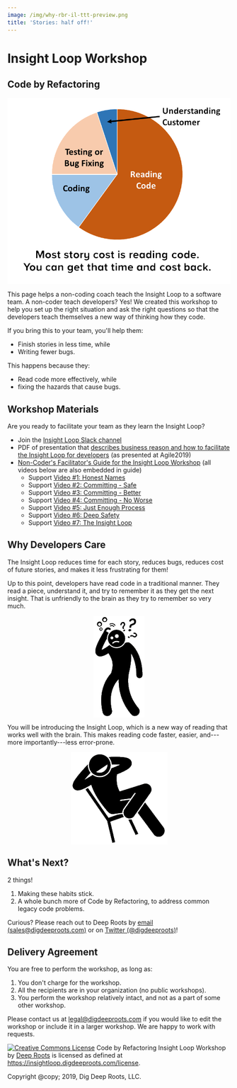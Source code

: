 ```yaml
---
image: /img/why-rbr-il-ttt-preview.png
title: 'Stories: half off!'
---
```

# Insight Loop Workshop
## Code by Refactoring

<img src="/img/why-rbr-il-ttt.png" title="business reason to do this" style="display:block; margin: 0 auto;">

This page helps a non-coding coach teach the Insight Loop to a software team. A non-coder teach developers? Yes! We created this workshop to help you set up the right situation and ask the right questions so that the developers teach themselves a new way of thinking how they code. 

If you bring this to your team, you'll help them:

* Finish stories in less time, while
* Writing fewer bugs.

This happens because they:

* Read code more effectively, while
* fixing the hazards that cause bugs.

## Workshop Materials

Are you ready to facilitate your team as they learn the Insight Loop?

  * Join the [Insight Loop Slack channel](https://join.slack.com/t/insightloop/shared_invite/enQtNzg3MzkwNTY0NTEzLWI4NTRmODc3YWJkY2MwNjZjNDU4YjM4ZWQzNmFiNDQ0OTVjZmI5YjQ1MmE2MDQ4ODdhYmQwZjc1MzU2YTFlNjY)
  * PDF of presentation that [describes business reason and how to facilitate the Insight Loop for developers](/dl/train-the-trainer-rbr-insight-loop.pdf) (as presented at Agile2019)
  * [Non-Coder's Facilitator's Guide for the Insight Loop Workshop](/dl/facilitator-guide.pdf) (all videos below are also embedded in guide)
    * Support [Video #1: Honest Names](/dl/Video1-HonestNames.mp4)
    * Support [Video #2: Committing - Safe](/dl/Video2-Committing-Safe.mp4)
    * Support [Video #3: Committing - Better](/dl/Video3-Committing-Better.mp4)
    * Support [Video #4: Committing - No Worse](/dl/Video4-Committing-NoWorse.mp4)
    * Support [Video #5: Just Enough Process](/dl/Video5-Committing-JustEnoughProcess.mp4)
    * Support [Video #6: Deep Safety](/dl/Video6-Committing-DeepSafety.mp4)
    * Support [Video #7: The Insight Loop](/dl/Video7-TheInsightLoop.mp4)

## Why Developers Care


The Insight Loop reduces time for each story, reduces bugs, reduces cost of future stories, and makes it less frustrating for them! 

Up to this point, developers have read code in a traditional manner. They read a piece, understand it, and try to remember it as they get the next insight. That is unfriendly to the brain as they try to remember so very much.

<img src="/img/ReadingCode-Trad.PNG" title="traditional code reading" style="display:block; margin: 0 auto;">

You will be introducing the Insight Loop, which is a new way of reading that works well with the brain. This makes reading code faster, easier, and---more importantly---less error-prone.

<img src="/img/ReadingCode-InsightLoop.PNG" title="new code reading" style="display:block; margin: 0 auto;">

## What's Next?

2 things!

  1. Making these habits stick.
  2. A whole bunch more of Code by Refactoring, to address common legacy code problems.

Curious? Please reach out to Deep Roots by [email (sales@digdeeproots.com)](mailto:sales@digdeeproots.com) or on [Twitter (@digdeeproots)](https://twitter.com/digdeeproots)!

## Delivery Agreement

You are free to perform the workshop, as long as:

1. You don't charge for the workshop.
2. All the recipients are in your organization (no public workshops).
3. You perform the workshop relatively intact, and not as a part of some other workshop.

Please contact us at [legal@digdeeproots.com](mailto:legal@digdeeproots.com) if you would like to edit the workshop or include it in a larger workshop. We are happy to work with requests.

<p class="begin legal"><a rel="license" href="http://creativecommons.org/licenses/by-nc-nd/4.0/"><img alt="Creative Commons License" style="border-width:0" src="https://i.creativecommons.org/l/by-nc-nd/4.0/80x15.png" /></a> <span xmlns:dct="http://purl.org/dc/terms/" property="dct:title">Code by Refactoring Insight Loop Workshop</span> by <a xmlns:cc="http://creativecommons.org/ns#" href="https://insightloop.digdeeproots.com/" property="cc:attributionName" rel="cc:attributionURL">Deep Roots</a> is licensed as defined at <a xmlns:cc="http://creativecommons.org/ns#" href="https://insightloop.digdeeproots.com/license" rel="cc:morePermissions">https://insightloop.digdeeproots.com/license</a>.</p>

<p class="legal">Copyright @copy; 2019, Dig Deep Roots, LLC.</p>